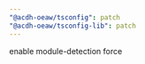 ```yaml
---
"@acdh-oeaw/tsconfig": patch
"@acdh-oeaw/tsconfig-lib": patch
---
```


enable module-detection force
